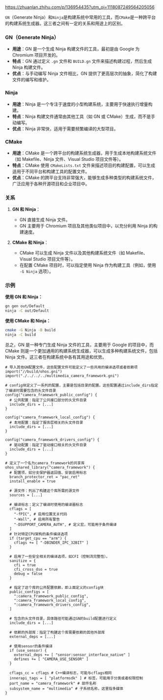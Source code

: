 https://zhuanlan.zhihu.com/p/136954435?utm_oi=1118087249564205056



`GN`（Generate Ninja）和`Ninja`是构建系统中常用的工具，而`CMake`是一种跨平台的构建系统生成器。这三者之间有一定的关系和用途上的区别。

### GN（Generate Ninja）

- **用途**：GN 是一个生成 Ninja 构建文件的工具，最初是由 Google 为 Chromium 项目开发的。
- **特点**：GN 通过定义 `.gn` 文件和 `BUILD.gn` 文件来描述构建过程，然后生成 Ninja 构建文件。
- **优点**：与手动编写 Ninja 文件相比，GN 提供了更高层次的抽象，简化了构建文件的编写和维护。

### Ninja

- **用途**：Ninja 是一个专注于速度的小型构建系统，主要用于快速执行增量构建。
- **特点**：Ninja 构建文件通常由其他工具（如 GN 或 CMake）生成，而不是手动编写。
- **优点**：Ninja 非常快，适用于需要频繁编译的大型项目。

### CMake

- **用途**：CMake 是一个跨平台的构建系统生成器，用于生成本地构建系统文件（如 Makefile、Ninja 文件、Visual Studio 项目文件等）。
- **特点**：CMake 使用 `CMakeLists.txt` 文件来描述项目的构建配置，可以生成适用于不同平台和构建工具的配置文件。
- **优点**：CMake 的跨平台支持非常强大，能够生成多种类型的构建系统文件，广泛应用于各种开源项目和企业项目中。

### 关系

1. **GN 和 Ninja**：
   - GN 直接生成 Ninja 文件。
   - GN 主要用于 Chromium 项目及其他类似项目中，以充分利用 Ninja 的构建速度。

2. **CMake 和 Ninja**：
   - CMake 可以生成 Ninja 文件以及其他构建系统文件（如 Makefile、Visual Studio 项目文件等）。
   - 在配置 CMake 项目时，可以指定使用 Ninja 作为构建工具（例如，使用 `-G Ninja` 选项）。

### 示例

**使用 GN 和 Ninja：**
```sh
gn gen out/Default
ninja -C out/Default
```

**使用 CMake 和 Ninja：**
```sh
cmake -G Ninja -B build
ninja -C build
```

总之，GN 是一种专门生成 Ninja 文件的工具，主要用于 Google 的项目中，而 CMake 则是一个更加通用的构建系统生成器，可以生成多种构建系统文件，包括 Ninja 文件。这三者在构建系统中各有其用途和优势。



```
# 导入其他GN配置文件，这些配置文件可能定义了一些共用的编译选项或者依赖项
import("//build/ohos.gni")
import("./../../../multimedia_camera_framework.gni")

# config块定义了一系列的配置，主要是包括目录的配置。这些配置通过include_dirs指定了编译时需要包含的头文件目录
config("camera_framework_public_config") {
  # 公共配置：指定了公共接口部分的头文件目录
  include_dirs = [...]
}

config("camera_framework_local_config") {
  # 本地配置：指定了服务层相关的头文件目录
  include_dirs = [...]
}

config("camera_framework_drivers_config") {
  # 驱动配置：指定了驱动接口相关的头文件目录
  include_dirs = [...]
}

# 定义了一个名为camera_framework的共享库
ohos_shared_library("camera_framework") {
  # 配置项，如分支保护器返回值、安装启用标志
  branch_protector_ret = "pac_ret"
  install_enable = true
  
  # 源文件：列出了构建这个库所需的源文件
  sources = [...]

  # 编译标志：定义了编译时使用的编译器标志
  cflags = [
    "-fPIC", # 启用位置无关代码
    "-Wall", # 启用所有警告
    "-DSUPPORT_CAMERA_AUTH", # 定义宏，可能用于条件编译
  ]
  # 针对特定CPU架构的条件编译选项
  if (target_cpu == "arm") {
    cflags += [ "-DBINDER_IPC_32BIT" ]
  }

  # 启用了一些安全相关的编译选项，如CFI（控制流完整性）。
  sanitize = {
    cfi = true
    cfi_cross_dso = true
    debug = false
  }

  # 指定了这个库的公共配置依赖，即上面定义的config块
  public_configs = [
    ":camera_framework_public_config",
    ":camera_framework_local_config",
    ":camera_framework_drivers_config",
  ]

  # 包含的头文件目录，具体路径可能通过GN的build配置进行定义
  include_dirs = [...]
  
  # 依赖的外部库：指定了构建这个库需要依赖的其他外部库
  external_deps = [...]

  # 使用sensor的条件编译
  if (use_sensor) {
    external_deps += [ "sensor:sensor_interface_native" ]
    defines += [ "CAMERA_USE_SENSOR" ]
  }

  cflags_cc = cflags # C++编译标志，可能与cflags相同
  innerapi_tags = [ "platformsdk" ] # 标签，可能用于分类或者权限控制
  part_name = "camera_framework" # 部件名称
  subsystem_name = "multimedia" # 子系统名称，这里指多媒体
}
```

